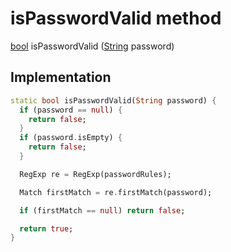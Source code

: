 


# isPasswordValid method








[bool](https://api.flutter.dev/flutter/dart-core/bool-class.html) isPasswordValid
([String](https://api.flutter.dev/flutter/dart-core/String-class.html) password)








## Implementation

```dart
static bool isPasswordValid(String password) {
  if (password == null) {
    return false;
  }
  if (password.isEmpty) {
    return false;
  }

  RegExp re = RegExp(passwordRules);

  Match firstMatch = re.firstMatch(password);

  if (firstMatch == null) return false;

  return true;
}
```







